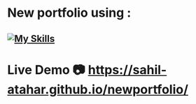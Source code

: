 # New portfolio using :

## [![My Skills](https://skillicons.dev/icons?i=html,css,javascript,react&perline=4)](https://skillicons.dev)

# Live Demo :camera: https://sahil-atahar.github.io/newportfolio/
